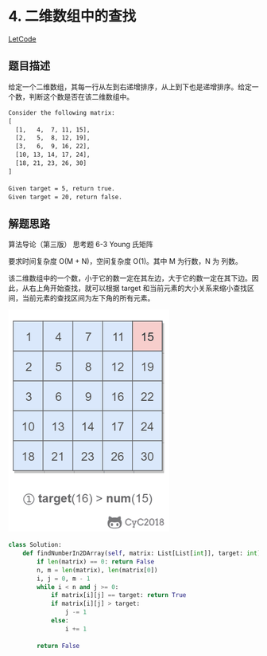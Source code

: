 # 4. 二维数组中的查找

[LetCode](https://leetcode-cn.com/problems/er-wei-shu-zu-zhong-de-cha-zhao-lcof/)

## 题目描述

给定一个二维数组，其每一行从左到右递增排序，从上到下也是递增排序。给定一个数，判断这个数是否在该二维数组中。

```html
Consider the following matrix:
[
  [1,   4,  7, 11, 15],
  [2,   5,  8, 12, 19],
  [3,   6,  9, 16, 22],
  [10, 13, 14, 17, 24],
  [18, 21, 23, 26, 30]
]

Given target = 5, return true.
Given target = 20, return false.
```

## 解题思路

算法导论（第三版） 思考题 6-3 Young 氏矩阵

要求时间复杂度 O(M + N)，空间复杂度 O(1)。其中 M 为行数，N 为 列数。

该二维数组中的一个数，小于它的数一定在其左边，大于它的数一定在其下边。因此，从右上角开始查找，就可以根据 target 和当前元素的大小关系来缩小查找区间，当前元素的查找区间为左下角的所有元素。

![算法示意图](../pics/0ad9f7ba-f408-4999-a77a-9b73562c9088.gif)

```python
class Solution:
    def findNumberIn2DArray(self, matrix: List[List[int]], target: int) -> bool:
        if len(matrix) == 0: return False
        n, m = len(matrix), len(matrix[0])
        i, j = 0, m - 1
        while i < n and j >= 0:
            if matrix[i][j] == target: return True
            if matrix[i][j] > target:
                j -= 1
            else:
                i += 1

        return False
```